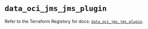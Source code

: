# `data_oci_jms_jms_plugin`

Refer to the Terraform Registory for docs: [`data_oci_jms_jms_plugin`](https://registry.terraform.io/providers/oracle/oci/6.18.0/docs/data-sources/jms_jms_plugin).
